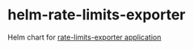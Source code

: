 # helm-rate-limits-exporter

Helm chart for [rate-limits-exporter application](https://github.com/bissquit/rate-limits-exporter)
